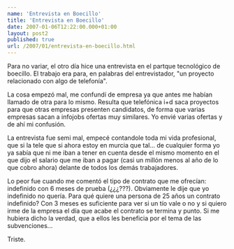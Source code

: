 ```yaml
---
name: 'Entrevista en Boecillo'
title: 'Entrevista en Boecillo'
date: 2007-01-06T12:22:00.000+01:00
layout: post2
published: true
url: /2007/01/entrevista-en-boecillo.html
---
```


Para no variar, el otro día hice una entrevista en el partque tecnológico de boecillo. El trabajo era para, en palabras del entrevistador, "un proyecto relacionado con algo de telefonía".  
  
La cosa empezó mal, me confundí de empresa ya que antes me habían llamado de otra para lo mismo. Resulta que telefónica i+d saca proyectos para que otras empresas presenten candidatos, de forma que varias empresas sacan a infojobs ofertas muy similares. Yo envié varias ofertas y de ahí mi confusión.  
  
La entrevista fue semi mal, empecé contandole toda mi vida profesional, que si la tele que si ahora estoy en murcia que tal... de cualquier forma yo ya sabía que ni me iban a tener en cuenta desde el mismo momento en el que dijo el salario que me iban a pagar (casi un millón menos al año de lo que cobro ahora) delante de todos los demás trabajadores.  
  
Lo peor fue cuando me comentó el tipo de contrato que me ofrecían: indefinido con 6 meses de prueba (¿¿¿???). Obviamente le dije que yo indefinido no quería. Para qué quiere una persona de 25 años un contrato indefinido? Con 3 meses es suficiente para ver si un tío vale o no y si quiero irme de la empresa el día que acabe el contrato se termina y punto. Si me hubiera dicho la verdad, que a ellos les beneficia por el tema de las subvenciones...  
  
Triste.
